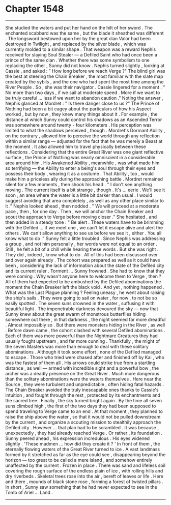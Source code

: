 
# Chapter 1548


---

She studied the waters and put her hand on the hilt of her sword . The enchanted scabbard was the same , but the blade it sheathed was different . The longsword bestowed upon her by the great clan Valor had been destroyed in Twilight , and replaced by the silver blade , which was currently molded to a similar shape . That weapon was a reward Nephis received for slaying Soul Stealer — a Defiled Saint who had once been a prince of the same clan . Whether there was some symbolism to one replacing the other , Sunny did not know . Nephis turned slightly , looking at Cassie , and asked :
" How long before we reach Verge ?"
The blind girl was the best at steering the Chain Breaker , the most familiar with the slate map created by the sybils , and the one who had spent the most time among the River People . So , she was their navigator . Cassie lingered for a moment . " No more than two days , if we sail at moderate speed . More if we want to be truly careful … less if we want to abandon caution ."
Noting the answer , Nephis glanced at Mordret :
" Is there danger close to us ?"
The Prince of Nothing had been a bit cagey about the particulars of how his Aspect worked , but by now , they knew many things about it . For example , the distance at which Sunny could control his shadows as an Ascended Terror was somewhere around twenty - four kilometers . His perception was limited to what the shadows perceived , though . Mordret's Dormant Ability , on the contrary , allowed him to perceive the world through any reflection within a similar range — adjusted for the fact that he was merely a Beast at the moment .
It also allowed him to travel physically between these reflections .
Considering that the entire Great River was one giant reflective surface , the Prince of Nothing was nearly omniscient in a considerable area around him .
His Awakened Ability , meanwhile , was what made him so terrifying — the Ability to enter a being's soul through their eyes and possess their body , wearing it as a costume . That Ability , too , would make him a priceless ally during the approaching battle . Mordret remained silent for a few moments , then shook his head . " I don't see anything moving . The current itself is a bit strange , though . It's … eerie . We'll see it soon , an area where the water is a little bit darker than usual . I would suggest avoiding that area completely , as well as any other place similar to it ."
Nephis looked ahead , then nodded . " We will proceed at a moderate pace , then , for one day . Then , we will anchor the Chain Breaker and scout the approach to Verge before moving closer ."
She hesitated , and then added in a steady tone :
" Be alert . These waters have to be brimming with the Defiled … if we meet one , we can't let it escape alive and alert the others . We can't allow anything to see us before we see it , either . You all know what to do ."
Sunny felt a little troubled . Since Nephis was addressing a group , and not him personally , her words were not equal to an order . Still , he felt a bit of a chill while hearing these words .
But she was right .
They did , indeed , know what to do . All of this had been discussed over and over again already . The cohort was prepared as well as it could have been , considering the lack of information about the state of the Defiled city and its current ruler . Torment …
Sunny frowned . She had to know that they were coming . Why wasn't anyone here to welcome them to Verge , then ? All of them had expected to be ambushed by the Defiled abominations the moment the Chain Breaker left the black void . And yet , nothing happened . What was the Last Plague planning ?
Feeling uneasy , he went about raising the ship's sails . They were going to sail on water , for now , to not be so easily spotted . The seven suns drowned in the water , suffusing it with beautiful light . The impenetrable darkness devoured the sky — now that Sunny knew about the great swarm of monstrous butterflies hiding somewhere out there , in that darkness , the night seemed far more dreadful . Almost impossibly so .
But there were monsters hiding in the River , as well . Before dawn came , the cohort clashed with several Defiled abominations . Each of them was more powerful than the Nightmare Creatures they had usually fought upstream , and far more cunning . Thankfully , the might of the seven Masters was more than enough to deal with these solitary abominations . Although it took some effort , none of the Defiled managed to escape . Those who tried were chased after and finished off by Kai , who was the fastest of them all . His arrows could strike true from a startling distance , as well — armed with incredible sight and a powerful bow , the archer was a deadly presence on the Great River . Much more dangerous than the solitary abominations were the waters themselves . Here near the Source , they were turbulent and unpredictable , often hiding fatal hazards . The Chain Breaker avoided the truly inescapable ones thanks to Cassie's intuition , and fought through the rest , protected by its enchantments and the sacred tree . Finally , the sky turned bright again . By the time all seven suns climbed high , the first of the two days they had been supposed to spend traveling to Verge came to an end . At that moment , they planned to raise the ship above the water , so that it would not be pulled downstream by the current , and organize a scouting mission to stealthily approach the Defiled city .
However … that plan had to be scrambled . It was because , unexpectedly , they had already reached Verge . Or rather , its foundation . Sunny peered ahead , his expression incredulous . His eyes widened slightly . 'These madmen … how did they create it ? '
In front of them , the eternally flowing waters of the Great River turned to ice . A vast landmass formed by it stretched as far as the eye could see , disappearing beyond the horizon — too great to be called a mere island , and somehow entirely unaffected by the current . Frozen in place . There was sand and lifeless soil covering the rough surface of the endless plain of ice , with rolling hills and dry riverbeds . Skeletal trees rose into the air , bereft of leaves or life . Here and there , mounds of black stone rose , forming a forest of twisted pillars . In short , Sunny saw something that he had never expected to see in the Tomb of Ariel …
Land .

---

